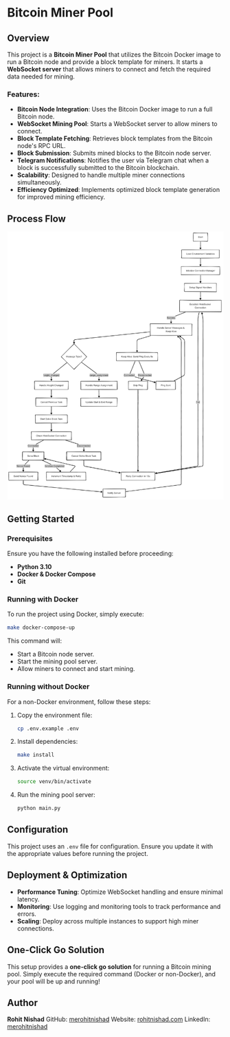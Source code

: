 # Bitcoin Miner Pool

## Overview

This project is a **Bitcoin Miner Pool** that utilizes the Bitcoin Docker image to run a Bitcoin node and provide a block template for miners. It starts a **WebSocket server** that allows miners to connect and fetch the required data needed for mining.

### Features:

- **Bitcoin Node Integration**: Uses the Bitcoin Docker image to run a full Bitcoin node.
- **WebSocket Mining Pool**: Starts a WebSocket server to allow miners to connect.
- **Block Template Fetching**: Retrieves block templates from the Bitcoin node's RPC URL.
- **Block Submission**: Submits mined blocks to the Bitcoin node server.
- **Telegram Notifications**: Notifies the user via Telegram chat when a block is successfully submitted to the Bitcoin blockchain.
- **Scalability**: Designed to handle multiple miner connections simultaneously.
- **Efficiency Optimized**: Implements optimized block template generation for improved mining efficiency.

## Process Flow

![Process Flow](images/pool-flow.png)

## Getting Started

### Prerequisites

Ensure you have the following installed before proceeding:

- **Python 3.10**
- **Docker & Docker Compose**
- **Git**

### Running with Docker

To run the project using Docker, simply execute:

```sh
make docker-compose-up
```

This command will:

- Start a Bitcoin node server.
- Start the mining pool server.
- Allow miners to connect and start mining.

### Running without Docker

For a non-Docker environment, follow these steps:

1. Copy the environment file:
   ```sh
   cp .env.example .env
   ```
2. Install dependencies:
   ```sh
   make install
   ```
3. Activate the virtual environment:
   ```sh
   source venv/bin/activate
   ```
4. Run the mining pool server:
   ```sh
   python main.py
   ```

## Configuration

This project uses an `.env` file for configuration. Ensure you update it with the appropriate values before running the project.

## Deployment & Optimization

- **Performance Tuning**: Optimize WebSocket handling and ensure minimal latency.
- **Monitoring**: Use logging and monitoring tools to track performance and errors.
- **Scaling**: Deploy across multiple instances to support high miner connections.

## One-Click Go Solution

This setup provides a **one-click go solution** for running a Bitcoin mining pool. Simply execute the required command (Docker or non-Docker), and your pool will be up and running!

## Author

**Rohit Nishad**
GitHub: [merohitnishad](https://github.com/merohitnishad)
Website: [rohitnishad.com](https://rohitnishad.com/)
LinkedIn: [merohitnishad](https://www.linkedin.com/in/merohitnishad/)

